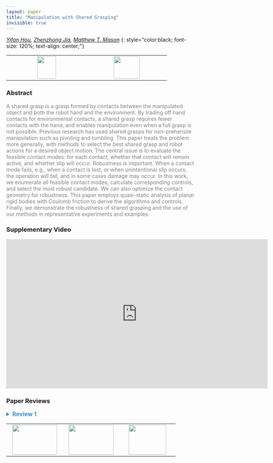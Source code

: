 ```yaml
---
layout: paper
title: "Manipulation with Shared Grasping"
invisible: true
---
```

*[Yifan Hou](http://www.cs.cmu.edu/~yifanh/), [Zhenzhong Jia](https://scholar.google.com/citations?user=9dypDcAAAAAJ&hl=en), [Matthew T. Mason](https://www.cs.cmu.edu/~mason/)*
{: style="color:black; font-size: 120%; text-align: center;"}

<table width="20%"> <tr>
<td style="width: 20%; text-align: center;"><a href="http://www.roboticsproceedings.org/rss16/p086.pdf"><img src="{{ site.baseurl }}/images/paper_link.png"
width = "50"  height = "60"/> </a> </td>

<td style="width: 20%; text-align: center;"><a href="nan"><img src="{{ site.baseurl }}/images/pheedloop_link.png"
width = "70"  height = "60"/> </a> </td>

</tr></table>

### Abstract
<html><p style="color:gray; font-size: 100%; text-align: justified;">
A shared grasp is a grasp formed by contacts between the manipulated object and both the robot hand and the environment. By trading off hand contacts for environmental contacts, a shared grasp requires fewer contacts with the hand, and enables manipulation even when a full grasp is not possible. Previous research has used shared grasps for non-prehensile manipulation such as pivoting and tumbling. This paper treats the problem more generally, with methods to select the best shared grasp and robot actions for a desired object motion. The central issue is to evaluate the feasible contact modes: for each contact, whether that contact will remain active, and whether slip will occur.  Robustness is important. When a contact mode fails, e.g., when a contact is lost, or when unintentional slip occurs, the operation will fail, and in some cases damage may occur. In this work, we enumerate all feasible contact modes, calculate corresponding controls, and select the most robust candidate. We can also optimize the contact geometry for robustness. This paper employs quasi-static analysis of planar rigid bodies with Coulomb friction to derive the algorithms and controls. Finally, we demonstrate the robustness of shared grasping and the use of our methods in representative experiments and examples.
</p></html>

### Supplementary Video
<iframe width="700" height="400" src="https://www.youtube.com/embed/tyNhJvRYZNk " frameborder="0" allow="accelerometer; autoplay; encrypted-media; gyroscope; picture-in-picture" allowfullscreen></iframe>

### Paper Reviews
<details><summary style="font-size:110%; color:#438BCA; cursor: pointer;"><b> Review 1</b></summary>
<p style="color:gray; font-size: 100%; text-align: justified; white-space: pre-line">
Automatic generation of hybrid force-position control commands for object manipulation is exciting. This paper makes important contributions to this line of work, particularly analyzing the conditions for the stability/feasibility of contact modes and also proposing a way to quantify the stability of a contact mode.
My suggestions for improving the paper are:
* While the demonstrated manipulation experiments are impressive, the paper can provide a deeper connection to the algorithms. For example in Section VII-B, it is said that object/hand velocity is input, but it would be good to be clear what these velocities are and whether they leave any freedom in terms of which mode to choose. A presentation of the different stability margin values for these different modes that could have been chosen by the algorithm, and even experiments with different contact modes, would have connected the experiments better to the paper's main body.
* While the experiments in VII-D show that checking whether the stability margin is positive or not can be used to analyze the feasibility with respect to different geometries, it does not really say anything about whether a positive stability margin that is larger than another positive stability margin, makes the former contact mode more stable than the latter. 
* Some symbols used in the algorithms are not defined: G, bG, C_{AF}.
* Equation 23 should use \Delta(Fj,Ei), not D(Fj,Ei). 
</p> </details>

<table width="100%"><tr><td style="width: 30%; text-align: center;"><a href="{{ site.baseurl }}/program/papers/85"> <img src="{{ site.baseurl }}/images/previous_icon.png" width = "120"  height = "80"/> </a> </td>

<td style="width: 30%; text-align: center;"><a href="{{ site.baseurl }}/program/papers"> <img src="{{ site.baseurl }}/images/overview_icon.png" width = "120"  height = "80"/> </a> </td> 

<td style="width: 30%; text-align: center;"><a href="{{ site.baseurl }}/program/papers/87"> <img src="{{ site.baseurl }}/images/next_icon.png" width = "100"  height = "80"/> </a> </td> 

</tr></table>

